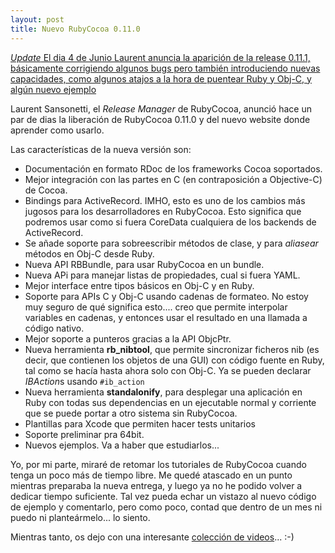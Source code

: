 ```yaml
---
layout: post
title: Nuevo RubyCocoa 0.11.0
---
```


<ins>*Update* El dia 4 de Junio Laurent anuncia la aparición de la release 0.11.1, básicamente corrigiendo algunos bugs pero también introduciendo nuevas capacidades, como algunos atajos a la hora de puentear Ruby y Obj-C, y algún nuevo ejemplo</ins>


Laurent Sansonetti, el *Release Manager* de RubyCocoa, anunció hace un par de dias la liberación de RubyCocoa 0.11.0 y del nuevo website donde aprender como usarlo.

Las características de la nueva versión son:

* Documentación en formato RDoc de los frameworks Cocoa soportados.
* Mejor integración con las partes en C (en contraposición a Objective-C) de Cocoa.
* Bindings para ActiveRecord. IMHO, esto es uno de los cambios más jugosos para los desarrolladores en RubyCocoa. Esto significa que podremos usar como si fuera CoreData cualquiera de los backends de ActiveRecord. 
* Se añade soporte para sobreescribir métodos de clase, y para *aliasear* métodos en Obj-C desde Ruby.
* Nueva API RBBundle, para usar RubyCocoa en un bundle.
* Nueva APi para manejar listas de propiedades, cual si fuera YAML.
* Mejor interface entre tipos básicos en Obj-C y en Ruby.
* Soporte para APIs C y Obj-C usando cadenas de formateo. No estoy muy seguro de qué significa esto.... creo que  permite interpolar variables en cadenas, y entonces usar el resultado en una llamada a código nativo.
* Mejor soporte a punteros gracias a la API ObjcPtr.
* Nueva herramienta **rb_nibtool**, que permite sincronizar ficheros nib (es decir, que contienen los objetos de una GUI) con código fuente en Ruby, tal como se hacía hasta ahora solo con Obj-C. Ya se pueden declarar *IBAction*s usando `#ib_action`
* Nueva herramienta **standalonify**, para desplegar una aplicación en Ruby con todas sus dependencias en un ejecutable normal y corriente que se puede portar a otro sistema sin RubyCocoa.
* Plantillas para Xcode que permiten hacer tests unitarios
* Soporte preliminar pra 64bit.
* Nuevos ejemplos. Va a haber que estudiarlos...


Yo, por mi parte, miraré de retomar los tutoriales de RubyCocoa cuando tenga un poco más de tiempo libre. Me quedé atascado en un punto mientras preparaba la nueva entrega, y luego ya no he podido volver a dedicar tiempo suficiente. Tal vez pueda echar un vistazo al nuevo código de ejemplo y comentarlo, pero como poco, contad que dentro de un mes ni puedo ni planteármelo... lo siento.

Mientras tanto, os dejo con una interesante [colección de videos](http://technorati.com/videos/tag/rubycocoa)... :-)

